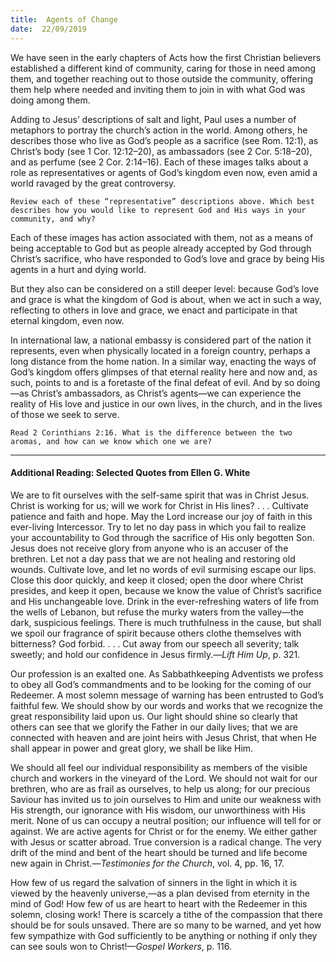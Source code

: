 ```yaml
---
title:  Agents of Change
date:  22/09/2019
---
```


We have seen in the early chapters of Acts how the first Christian believers established a different kind of community, caring for those in need among them, and together reaching out to those outside the community, offering them help where needed and inviting them to join in with what God was doing among them.

Adding to Jesus’ descriptions of salt and light, Paul uses a number of metaphors to portray the church’s action in the world. Among others, he describes those who live as God’s people as a sacrifice (see Rom. 12:1), as Christ’s body (see 1 Cor. 12:12–20), as ambassadors (see 2 Cor. 5:18–20), and as perfume (see 2 Cor. 2:14–16). Each of these images talks about a role as representatives or agents of God’s kingdom even now, even amid a world ravaged by the great controversy.

`Review each of these “representative” descriptions above. Which best describes how you would like to represent God and His ways in your community, and why?`

Each of these images has action associated with them, not as a means of being acceptable to God but as people already accepted by God through Christ’s sacrifice, who have responded to God’s love and grace by being His agents in a hurt and dying world.

But they also can be considered on a still deeper level: because God’s love and grace is what the kingdom of God is about, when we act in such a way, reflecting to others in love and grace, we enact and participate in that eternal kingdom, even now.

In international law, a national embassy is considered part of the nation it represents, even when physically located in a foreign country, perhaps a long distance from the home nation. In a similar way, enacting the ways of God’s kingdom offers glimpses of that eternal reality here and now and, as such, points to and is a foretaste of the final defeat of evil. And by so doing—as Christ’s ambassadors, as Christ’s agents—we can experience the reality of His love and justice in our own lives, in the church, and in the lives of those we seek to serve.

`Read 2 Corinthians 2:16. What is the difference between the two aromas, and how can we know which one we are?`

---

#### Additional Reading: Selected Quotes from Ellen G. White

We are to fit ourselves with the self-same spirit that was in Christ Jesus. Christ is working for us; will we work for Christ in His lines? . . . Cultivate patience and faith and hope. May the Lord increase our joy of faith in this ever-living Intercessor. Try to let no day pass in which you fail to realize your accountability to God through the sacrifice of His only begotten Son. Jesus does not receive glory from anyone who is an accuser of the brethren. Let not a day pass that we are not healing and restoring old wounds. Cultivate love, and let no words of evil surmising escape our lips. Close this door quickly, and keep it closed; open the door where Christ presides, and keep it open, because we know the value of Christ’s sacrifice and His unchangeable love. Drink in the ever-refreshing waters of life from the wells of Lebanon, but refuse the murky waters from the valley—the dark, suspicious feelings. There is much truthfulness in the cause, but shall we spoil our fragrance of spirit because others clothe themselves with bitterness? God forbid. . . . Cut away from our speech all severity; talk sweetly; and hold our confidence in Jesus firmly.—_Lift Him Up_, p. 321. 

Our profession is an exalted one. As Sabbathkeeping Adventists we profess to obey all God’s commandments and to be looking for the coming of our Redeemer. A most solemn message of warning has been entrusted to God’s faithful few. We should show by our words and works that we recognize the great responsibility laid upon us. Our light should shine so clearly that others can see that we glorify the Father in our daily lives; that we are connected with heaven and are joint heirs with Jesus Christ, that when He shall appear in power and great glory, we shall be like Him. 

We should all feel our individual responsibility as members of the visible church and workers in the vineyard of the Lord. We should not wait for our brethren, who are as frail as ourselves, to help us along; for our precious Saviour has invited us to join ourselves to Him and unite our weakness with His strength, our ignorance with His wisdom, our unworthiness with His merit. None of us can occupy a neutral position; our influence will tell for or against. We are active agents for Christ or for the enemy. We either gather with Jesus or scatter abroad. True conversion is a radical change. The very drift of the mind and bent of the heart should be turned and life become new again in Christ.—_Testimonies for the Church_, vol. 4, pp. 16, 17.

How few of us regard the salvation of sinners in the light in which it is viewed by the heavenly universe,—as a plan devised from eternity in the mind of God! How few of us are heart to heart with the Redeemer in this solemn, closing work! There is scarcely a tithe of the compassion that there should be for souls unsaved. There are so many to be warned, and yet how few sympathize with God sufficiently to be anything or nothing if only they can see souls won to Christ!—_Gospel Workers_, p. 116. 